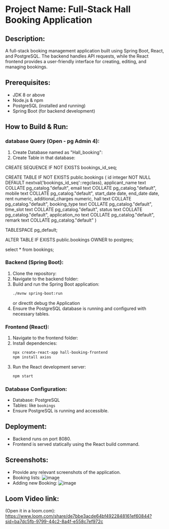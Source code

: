 # Project Name: Full-Stack Hall Booking Application

## Description:
A full-stack booking management application built using Spring Boot, React, and PostgreSQL. The backend handles API requests, while the React frontend provides a user-friendly interface for creating, editing, and managing bookings.

## Prerequisites:
- JDK 8 or above
- Node.js & npm
- PostgreSQL (installed and running)
- Spring Boot (for backend development)

## How to Build & Run:

### database Query (Open - pg Admin 4):
1. Create Database named as "Hall_booking":
2. Create Table in that database:
   
CREATE SEQUENCE IF NOT EXISTS bookings_id_seq;


CREATE TABLE IF NOT EXISTS public.bookings
(
    id integer NOT NULL DEFAULT nextval('bookings_id_seq'::regclass),
    applicant_name text COLLATE pg_catalog."default",
    email text COLLATE pg_catalog."default",
    mobile text COLLATE pg_catalog."default",
    start_date date,
    end_date date,
    rent numeric,
    additional_charges numeric,
    hall text COLLATE pg_catalog."default",
    booking_type text COLLATE pg_catalog."default",
    time_slot text COLLATE pg_catalog."default",
    status text COLLATE pg_catalog."default",
    application_no text COLLATE pg_catalog."default",
    remark text COLLATE pg_catalog."default"
)

TABLESPACE pg_default;

ALTER TABLE IF EXISTS public.bookings
    OWNER to postgres;

select * from bookings;

### Backend (Spring Boot):
1. Clone the repository:
2. Navigate to the backend folder:
3. Build and run the Spring Boot application:
   ```bash
   ./mvnw spring-boot:run
   ```
   or directlt debug the Application
4. Ensure the PostgreSQL database is running and configured with necessary tables.

### Frontend (React):
1. Navigate to the frontend folder:
2. Install dependencies:
   ```bash
   npx create-react-app hall-booking-frontend
   npm install axios

   ```
3. Run the React development server:
   ```bash
   npm start
   ```

### Database Configuration:
- Database: PostgreSQL
- Tables: like `bookings`
- Ensure PostgreSQL is running and accessible.

## Deployment:
- Backend runs on port 8080.
- Frontend is served statically using the React build command.

## Screenshots:
- Provide any relevant screenshots of the application.
- Booking lists: ![image](https://github.com/user-attachments/assets/f74eaf61-1d6c-498a-aa8b-282b2b8c0eec)
- Adding new Booking: ![image](https://github.com/user-attachments/assets/74ed7524-2ba9-4ef5-bba9-c3c6086bb59d)

  
## Loom Video link:
(Open it in a loom.com): https://www.loom.com/share/de7bbe3acde64bf4922848161ef60844?sid=ba7dc5fb-9799-44c2-8a4f-e558c7ef972c


